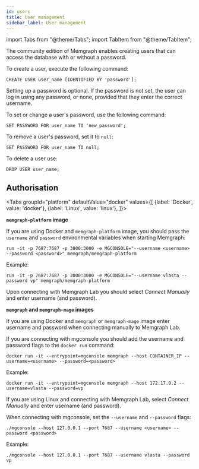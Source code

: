 ```yaml
---
id: users
title: User management
sidebar_label: User management
---
```


import Tabs from "@theme/Tabs"; 
import TabItem from "@theme/TabItem";

The community edition of Memgraph enables creating users that can access the
database with or without a password.

To create a user, execute the following command:

```cypher
CREATE USER user_name [IDENTIFIED BY 'password'];
```

Setting up a password is optional. If the password is not set, the user can
log in using any password, or none, provided that they enter the correct
username.

To set or change a user's password, use the following command:

```cypher
SET PASSWORD FOR user_name TO 'new_password';
```

To remove a user's password, set it to `null`:

```cypher
SET PASSWORD FOR user_name TO null;
```

To delete a user use:

```cypher
DROP USER user_name;
```

## Authorisation 

<Tabs
  groupId="platform"
  defaultValue="docker"
  values={[
    {label: 'Docker', value: 'docker'},
    {label: 'Linux', value: 'linux'},
  ]}>
    <TabItem value="docker">

**`memgraph-platform` image**

If you are using Docker and `memgraph-platform` image, you should pass the
`username` and `password` environmental variables when starting Memgraph:

```terminal
run -it -p 7687:7687 -p 3000:3000 -e MGCONSOLE="--username <username> --password <password>" memgraph/memgraph-platform
```

Example:

```terminal
run -it -p 7687:7687 -p 3000:3000 -e MGCONSOLE="--username vlasta --password vp" memgraph/memgraph-platform
```

Upon connecting with Memgraph Lab you should select *Connect Manually* and enter
username (and password).

**`memgraph` and `memgraph-mage` images**

If you are using Docker and `memgraph` or `memgraph-mage` image enter username
and password when connecting manually to Memgraph Lab. 

If you are connecting with mgconsole you should add the username and password
flags to the `docker run` command: 

```terminal
docker run -it --entrypoint=mgconsole memgraph --host CONTAINER_IP --username=<username> --password=<password>
```

Example:

```terminal
docker run -it --entrypoint=mgconsole memgraph --host 172.17.0.2 --username=vlasta --password=vp
```

   </TabItem>
   <TabItem value="linux">

If you are using Linux and connecting with Memgraph Lab, select *Connect
Manually* and enter username (and password). 

When connecting with mgconsole, set
the `--username` and `--password` flags:

```terminal
./mgconsole --host 127.0.0.1 --port 7687 --username <username> --password <password>
```

Example:

```terminal
./mgconsole --host 127.0.0.1 --port 7687 --username vlasta --password vp
```
   
   </TabItem>
   </Tabs>


